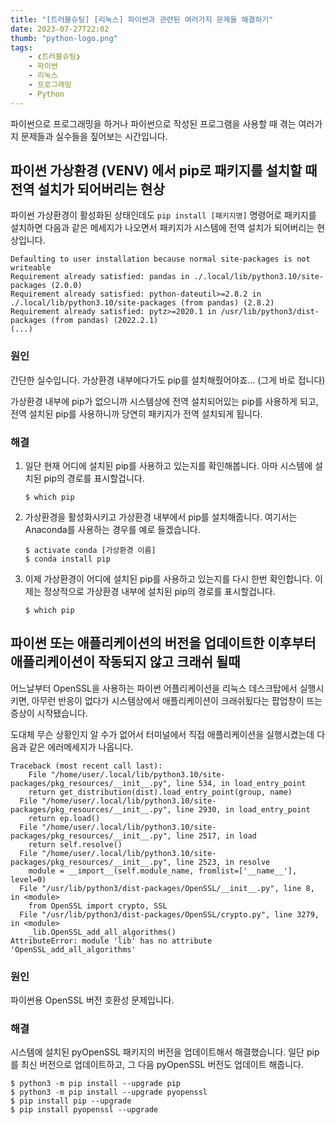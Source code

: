 ```yaml
---
title: "[트러블슈팅] [리눅스] 파이썬과 관련된 여러가지 문제들 해결하기"
date: 2023-07-27T22:02
thumb: "python-logo.png"
tags: 
    - ❮트러블슈팅❯
    - 파이썬
    - 리눅스
    - 프로그래밍
    - Python
---
```


파이썬으로 프로그래밍을 하거나 파이썬으로 작성된 프로그램을 사용할 때 겪는 여러가지 문제들과 실수들을 짚어보는 시간입니다.

## 파이썬 가상환경 (VENV) 에서 pip로 패키지를 설치할 때 전역 설치가 되어버리는 현상

파이썬 가상환경이 활성화된 상태인데도 `pip install [패키지명]` 명령어로 패키지를 설치하면 다음과 같은 메세지가 나오면서 패키지가 시스템에 전역 설치가 되어버리는 현상입니다.

```
Defaulting to user installation because normal site-packages is not writeable
Requirement already satisfied: pandas in ./.local/lib/python3.10/site-packages (2.0.0)
Requirement already satisfied: python-dateutil>=2.8.2 in ./.local/lib/python3.10/site-packages (from pandas) (2.8.2)
Requirement already satisfied: pytz>=2020.1 in /usr/lib/python3/dist-packages (from pandas) (2022.2.1)
(...)
```

### 원인

간단한 실수입니다. 가상환경 내부에다가도 pip를 설치해줬어야죠... (그게 바로 접니다)

가상환경 내부에 pip가 없으니까 시스템상에 전역 설치되어있는 pip를 사용하게 되고, 전역 설치된 pip를 사용하니까 당연히 패키지가 전역 설치되게 됩니다.

### 해결

1. 일단 현재 어디에 설치된 pip를 사용하고 있는지를 확인해봅니다. 아마 시스템에 설치된 pip의 경로를 표시할겁니다.
    ```
    $ which pip
    ```
2. 가상환경을 활성화시키고 가상환경 내부에서 pip를 설치해줍니다. 여기서는 Anaconda를 사용하는 경우를 예로 들겠습니다.
    ```
    $ activate conda [가상환경 이름]
    $ conda install pip
    ```
3. 이제 가상환경이 어디에 설치된 pip를 사용하고 있는지를 다시 한번 확인합니다. 이제는 정상적으로 가상환경 내부에 설치된 pip의 경로를 표시할겁니다.
    ```
    $ which pip
    ```

## 파이썬 또는 애플리케이션의 버전을 업데이트한 이후부터 애플리케이션이 작동되지 않고 크래쉬 될때

어느날부터 OpenSSL을 사용하는 파이썬 어플리케이션을 리눅스 데스크탑에서 실행시키면, 아무런 반응이 없다가 시스템상에서 애플리케이션이 크래쉬됬다는 팝업창이 뜨는 증상이 시작됐습니다.

도대체 무슨 상황인지 알 수가 없어서 터미널에서 직접 애플리케이션을 실행시켰는데 다음과 같은 에러메세지가 나옵니다.

```
Traceback (most recent call last):
    File "/home/user/.local/lib/python3.10/site-packages/pkg_resources/__init__.py", line 534, in load_entry_point
    return get_distribution(dist).load_entry_point(group, name)
  File "/home/user/.local/lib/python3.10/site-packages/pkg_resources/__init__.py", line 2930, in load_entry_point
    return ep.load()
  File "/home/user/.local/lib/python3.10/site-packages/pkg_resources/__init__.py", line 2517, in load
    return self.resolve()
  File "/home/user/.local/lib/python3.10/site-packages/pkg_resources/__init__.py", line 2523, in resolve
    module = __import__(self.module_name, fromlist=['__name__'], level=0)
  File "/usr/lib/python3/dist-packages/OpenSSL/__init__.py", line 8, in <module>
    from OpenSSL import crypto, SSL
  File "/usr/lib/python3/dist-packages/OpenSSL/crypto.py", line 3279, in <module>
    _lib.OpenSSL_add_all_algorithms()
AttributeError: module 'lib' has no attribute 'OpenSSL_add_all_algorithms'
```

### 원인

파이썬용 OpenSSL 버전 호환성 문제입니다.

### 해결

시스템에 설치된 pyOpenSSL 패키지의 버전을 업데이트해서 해결했습니다. 일단 pip를 최신 버전으로 업데이트하고, 그 다음 pyOpenSSL 버전도 업데이트 해줍니다. 

```
$ python3 -m pip install --upgrade pip
$ python3 -m pip install --upgrade pyopenssl
$ pip install pip --upgrade
$ pip install pyopenssl --upgrade
```